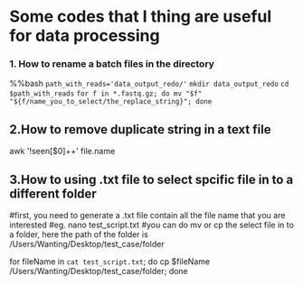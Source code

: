 # Some codes that I thing are useful for data processing

### 1. How to rename a batch files in the directory
%%bash
``` path_with_reads='data_output_redo/' ```
``` mkdir data_output_redo ```
``` cd $path_with_reads ```
``` for f in *.fastq.gz; do mv "$f" "${f/name_you_to_select/the_replace_string}"; done ```


## 2.How to remove duplicate string in a text file

awk '!seen[$0]++' file.name

## 3.How to using .txt file to select spcific file in to a different folder
#first, you need to generate a .txt file contain all the file name that you are interested 
#eg. nano test_script.txt
#you can do mv or cp the select file in to a folder, here the path of the folder is /Users/Wanting/Desktop/test_case/folder

for fileName in `cat test_script.txt`; do cp $fileName /Users/Wanting/Desktop/test_case/folder; done
